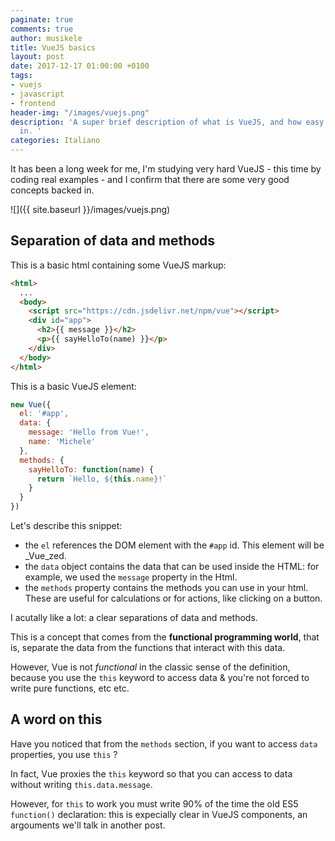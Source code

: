 ```yaml
---
paginate: true
comments: true
author: musikele
title: VueJS basics
layout: post
date: 2017-12-17 01:00:00 +0100
tags:
- vuejs
- javascript
- frontend
header-img: "/images/vuejs.png"
description: 'A super brief description of what is VueJS, and how easy it is to get
  in. '
categories: Italiano
---
```

It has been a long week for me, I'm studying very hard VueJS - this time by coding real examples - and I confirm that there are some very good concepts backed in.

![]({{ site.baseurl }}/images/vuejs.png)

## Separation of data and methods

This is a basic html containing some VueJS markup:

```html
<html>
  ...
  <body>
  	<script src="https://cdn.jsdelivr.net/npm/vue"></script>
  	<div id="app">
  	  <h2>{{ message }}</h2>
      <p>{{ sayHelloTo(name) }}</p>
  	</div>
  </body>
</html>
```

This is a basic VueJS element:

```javascript
new Vue({
  el: '#app',
  data: {
    message: 'Hello from Vue!',
    name: 'Michele'
  },
  methods: {
    sayHelloTo: function(name) {
      return `Hello, ${this.name}!`
    }
  }
})
```

Let's describe this snippet:

* the `el` references the DOM element with the `#app` id. This element will be _Vue_zed.
* the `data` object contains the data that can be used inside the HTML: for example, we used the `message` property in the Html.
* the `methods` property contains the methods you can use in your html. These are useful for calculations or for actions, like clicking on a button.

I acutally like a lot: a clear separations of data and methods.

This is a concept that comes from the **functional programming world**, that is, separate the data from the functions that interact with this data.

However, Vue is not _functional_ in the classic sense of the definition, because you use the `this` keyword to access data & you're not forced to write pure functions, etc etc.

## A word on this

Have you noticed that from the `methods` section,  if you want to access `data` properties, you use `this` ?

In fact, Vue proxies the `this` keyword so that you can access to data without writing `this.data.message`.

However, for `this` to work you must write 90% of the time the old ES5 `function()` declaration: this is expecially clear in VueJS components, an argouments we'll talk in another post.